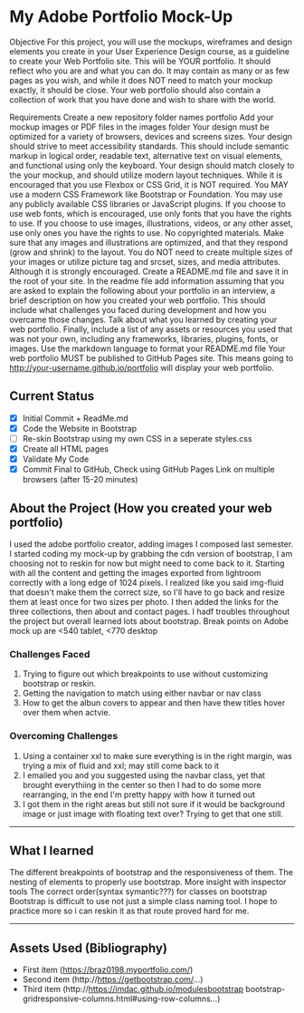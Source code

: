 # My Adobe Portfolio Mock-Up

Objective
For this project, you will use the mockups, wireframes and design elements you create in your User Experience Design course, as a guideline to create your Web Portfolio site. This will be YOUR portfolio. It should reflect who you are and what you can do. It may contain as many or as few pages as you wish, and while it does NOT need to match your mockup exactly, it should be close. Your web portfolio should also contain a collection of work that you have done and wish to share with the world.

Requirements
Create a new repository folder names portfolio
Add your mockup images or PDF files in the images folder 
Your design must be optimized for a variety of browsers, devices and screens sizes.
Your design should strive to meet accessibility standards. This should include semantic markup in logical order, readable text, alternative text on visual elements, and functional using only the keyboard.
Your design should match closely to the your mockup, and should utilize modern layout techniques. While it is encouraged that you use Flexbox or CSS Grid, it is NOT required. You MAY use a modern CSS Framework like Bootstrap or Foundation.
You may use any publicly available CSS libraries or JavaScript plugins.
If you choose to use web fonts, which is encouraged, use only fonts that you have the rights to use.
If you choose to use images, illustrations, videos, or any other asset, use only ones you have the rights to use. No copyrighted materials.
Make sure that any images and illustrations are optimized, and that they respond (grow and shrink) to the layout. You do NOT need to create multiple sizes of your images or utilize picture tag and srcset, sizes, and media attributes. Although it is strongly encouraged.
Create a README.md file and save it in the root of your site. In the readme file add information assuming that you are asked to explain the following about your portfolio in an interview, a brief description on how you created your web portfolio. This should include what challenges you faced during development and how you overcame those changes. Talk about what you learned by creating your web portfolio. Finally, include a list of any assets or resources you used that was not your own, including any frameworks, libraries, plugins, fonts, or images. Use the markdown language to format your README.md file 
Your web portfolio MUST be published to GitHub Pages site. This means going to http://your-username.github.io/portfolio will display your web portfolio.
## Current Status 

- [x] Initial Commit + ReadMe.md
- [x] Code the Website in Bootstrap
- [ ] Re-skin Bootstrap using my own CSS in a seperate styles.css
- [x] Create all HTML pages
- [x] Validate My Code
- [x] Commit Final to GitHub, Check using GitHub Pages Link on multiple browsers (after 15-20 minutes)

## About the Project (How you created your web portfolio)

I used the adobe portfolio creator, adding images I composed last semester. I started coding my mock-up by grabbing the cdn version of bootstrap, I am choosing not to reskin for now but might need to come back to it. Starting with all the content and getting the images exported from lightroom correctly with a long edge of 1024 pixels. I realized like you said img-fluid that doesn't make them the correct size, so I'll have to go back and resize them at least once for two sizes per photo. I then added the links for the three collections, then about and contact pages. I hadf troubles throughout the project but overall learned lots about bootstrap.
Break points on Adobe mock up are <540 tablet, <770 desktop
### Challenges Faced 

1. Trying to figure out which breakpoints to use without customizing bootstrap or reskin.
2. Getting the navigation to match using either navbar or nav class
3. How to get the albun covers to appear and then have thew titles hover over them when actvie.

### Overcoming Challenges

1. Using a container xxl to make sure everything is in the right margin, was trying a mix of fluid and xxl; may still come back to it
2. I emailed you and you suggested using the navbar class, yet that brought everythiing in the center so then I had to do some more rearranging, in the end I'm pretty happy with how it turned out
3. I got them in the right areas but still not sure if it would be background image or just image with floating text over? Trying to get that one still.

---

## What I learned

The different breakpoints of bootstrap and the responsiveness of them. 
The nesting of elements to properly use bootstrap.
More insight with inspector tools
The correct order(syntax symantic???) for classes on bootstrap
Bootstrap is difficult to use not just a simple class naming tool.
I hope to practice more so i can reskin it as that route proved hard for me.


---

## Assets Used (Bibliography)

- First item (https://braz0198.myportfolio.com/)
- Second item (http://https://getbootstrap.com/...)
- Third item (http://https://imdac.github.io/modulesbootstrap bootstrap-gridresponsive-columns.html#using-row-columns...)
